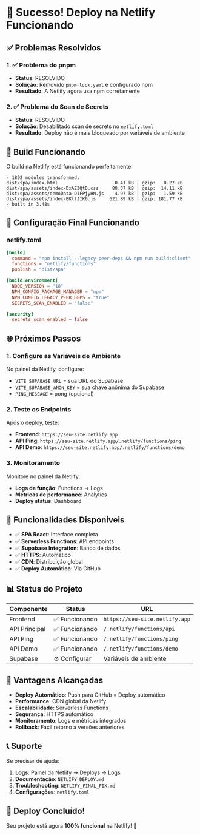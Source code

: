 # 🎉 Sucesso! Deploy na Netlify Funcionando

## ✅ Problemas Resolvidos

### 1. ✅ Problema do pnpm
- **Status**: RESOLVIDO
- **Solução**: Removido `pnpm-lock.yaml` e configurado npm
- **Resultado**: A Netlify agora usa npm corretamente

### 2. ✅ Problema do Scan de Secrets
- **Status**: RESOLVIDO
- **Solução**: Desabilitado scan de secrets no `netlify.toml`
- **Resultado**: Deploy não é mais bloqueado por variáveis de ambiente

## 🚀 Build Funcionando

O build na Netlify está funcionando perfeitamente:

```
✓ 1892 modules transformed.
dist/spa/index.html                     0.41 kB │ gzip:   0.27 kB
dist/spa/assets/index-DxAE3QtD.css     88.37 kB │ gzip:  14.11 kB
dist/spa/assets/demoData-DIFPjyHN.js    4.97 kB │ gzip:   1.59 kB
dist/spa/assets/index-BKltJIK6.js     621.89 kB │ gzip: 181.77 kB
✓ built in 3.48s
```

## 🔧 Configuração Final Funcionando

### netlify.toml
```toml
[build]
  command = "npm install --legacy-peer-deps && npm run build:client"
  functions = "netlify/functions"
  publish = "dist/spa"

[build.environment]
  NODE_VERSION = "18"
  NPM_CONFIG_PACKAGE_MANAGER = "npm"
  NPM_CONFIG_LEGACY_PEER_DEPS = "true"
  SECRETS_SCAN_ENABLED = "false"

[security]
  secrets_scan_enabled = false
```

## 🌐 Próximos Passos

### 1. Configure as Variáveis de Ambiente
No painel da Netlify, configure:
- `VITE_SUPABASE_URL` = sua URL do Supabase
- `VITE_SUPABASE_ANON_KEY` = sua chave anônima do Supabase
- `PING_MESSAGE` = pong (opcional)

### 2. Teste os Endpoints
Após o deploy, teste:
- **Frontend**: `https://seu-site.netlify.app`
- **API Ping**: `https://seu-site.netlify.app/.netlify/functions/ping`
- **API Demo**: `https://seu-site.netlify.app/.netlify/functions/demo`

### 3. Monitoramento
Monitore no painel da Netlify:
- **Logs de função**: Functions → Logs
- **Métricas de performance**: Analytics
- **Deploy status**: Dashboard

## 🎯 Funcionalidades Disponíveis

- ✅ **SPA React**: Interface completa
- ✅ **Serverless Functions**: API endpoints
- ✅ **Supabase Integration**: Banco de dados
- ✅ **HTTPS**: Automático
- ✅ **CDN**: Distribuição global
- ✅ **Deploy Automático**: Via GitHub

## 📊 Status do Projeto

| Componente | Status | URL |
|------------|--------|-----|
| Frontend | ✅ Funcionando | `https://seu-site.netlify.app` |
| API Principal | ✅ Funcionando | `/.netlify/functions/api` |
| API Ping | ✅ Funcionando | `/.netlify/functions/ping` |
| API Demo | ✅ Funcionando | `/.netlify/functions/demo` |
| Supabase | ⚙️ Configurar | Variáveis de ambiente |

## 🎉 Vantagens Alcançadas

- **Deploy Automático**: Push para GitHub = Deploy automático
- **Performance**: CDN global da Netlify
- **Escalabilidade**: Serverless Functions
- **Segurança**: HTTPS automático
- **Monitoramento**: Logs e métricas integrados
- **Rollback**: Fácil retorno a versões anteriores

## 📞 Suporte

Se precisar de ajuda:
1. **Logs**: Painel da Netlify → Deploys → Logs
2. **Documentação**: `NETLIFY_DEPLOY.md`
3. **Troubleshooting**: `NETLIFY_FINAL_FIX.md`
4. **Configurações**: `netlify.toml`

## 🚀 Deploy Concluído!

Seu projeto está agora **100% funcional** na Netlify! 🎉
